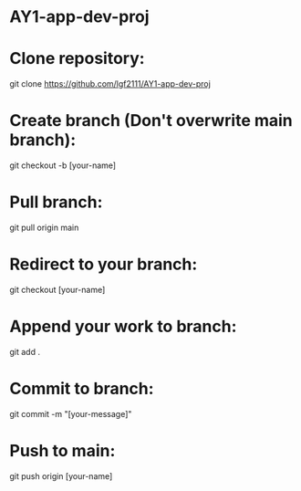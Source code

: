 # AY1-app-dev-proj

# Clone repository:
git clone https://github.com/lgf2111/AY1-app-dev-proj

# Create branch (Don't overwrite main branch):
git checkout -b [your-name]

# Pull branch:
git pull origin main

# Redirect to your branch:
git checkout [your-name]

# Append your work to branch:
git add .

# Commit to branch:
git commit -m "[your-message]"

# Push to main:
git push origin [your-name]